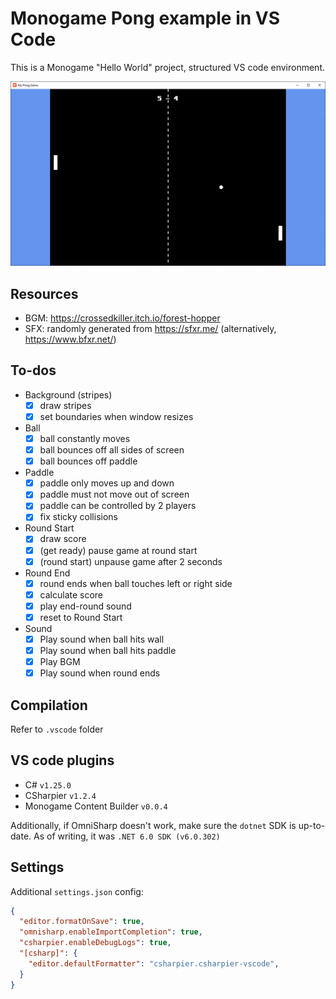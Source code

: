 # Monogame Pong example in VS Code

This is a Monogame "Hello World" project, structured VS code environment.

![img](./screenshot-pong.png)

## Resources

- BGM: https://crossedkiller.itch.io/forest-hopper
- SFX: randomly generated from https://sfxr.me/ (alternatively, https://www.bfxr.net/)

## To-dos

- Background (stripes)
  - [x] draw stripes
  - [x] set boundaries when window resizes

- Ball
  - [x] ball constantly moves
  - [x] ball bounces off all sides of screen
  - [x] ball bounces off paddle

- Paddle
  - [x] paddle only moves up and down
  - [x] paddle must not move out of screen
  - [x] paddle can be controlled by 2 players
  - [x] fix sticky collisions

- Round Start
  - [x] draw score
  - [x] (get ready) pause game at round start
  - [x] (round start) unpause game after 2 seconds

- Round End
  - [x] round ends when ball touches left or right side
  - [x] calculate score
  - [x] play end-round sound
  - [x] reset to Round Start

- Sound
  - [x] Play sound when ball hits wall
  - [x] Play sound when ball hits paddle
  - [x] Play BGM
  - [x] Play sound when round ends

## Compilation

Refer to `.vscode` folder

## VS code plugins

- C# `v1.25.0`
- CSharpier `v1.2.4`
- Monogame Content Builder `v0.0.4`

Additionally, if OmniSharp doesn't work, make sure the `dotnet` SDK is up-to-date. As of writing, it was `.NET 6.0 SDK (v6.0.302)`

## Settings

Additional `settings.json` config:

```json
{
  "editor.formatOnSave": true,
  "omnisharp.enableImportCompletion": true,
  "csharpier.enableDebugLogs": true,
  "[csharp]": {
    "editor.defaultFormatter": "csharpier.csharpier-vscode",
  }
}
```